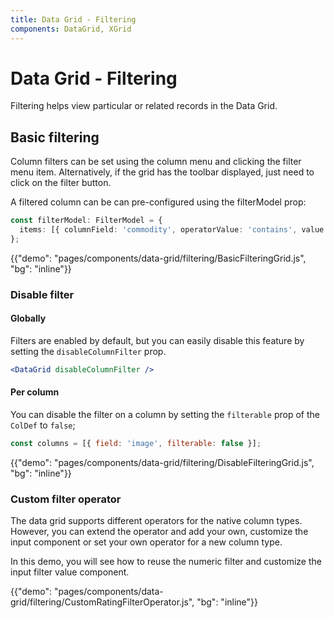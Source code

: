 ```yaml
---
title: Data Grid - Filtering
components: DataGrid, XGrid
---
```


# Data Grid - Filtering

<p class="description">Filtering helps view particular or related records in the Data Grid.</p>

## Basic filtering

Column filters can be set using the column menu and clicking the filter menu item.
Alternatively, if the grid has the toolbar displayed, just need to click on the filter button.

A filtered column can be can pre-configured using the filterModel prop:

```ts
const filterModel: FilterModel = {
  items: [{ columnField: 'commodity', operatorValue: 'contains', value: 'rice' }],
};
```

{{"demo": "pages/components/data-grid/filtering/BasicFilteringGrid.js", "bg": "inline"}}

### Disable filter

#### Globally

Filters are enabled by default, but you can easily disable this feature by setting the `disableColumnFilter` prop.

```jsx
<DataGrid disableColumnFilter />
```

#### Per column

You can disable the filter on a column by setting the `filterable` prop of the `ColDef` to `false`;

```js
const columns = [{ field: 'image', filterable: false }];
```

{{"demo": "pages/components/data-grid/filtering/DisableFilteringGrid.js", "bg": "inline"}}

### Custom filter operator

The data grid supports different operators for the native column types.
However, you can extend the operator and add your own, customize the input component or set your own operator for a new column type.

In this demo, you will see how to reuse the numeric filter and customize the input filter value component.

{{"demo": "pages/components/data-grid/filtering/CustomRatingFilterOperator.js", "bg": "inline"}}
